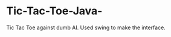 Tic-Tac-Toe-Java-
=================

Tic Tac Toe against dumb AI.  Used swing to make the interface.
